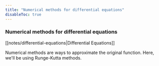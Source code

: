 ```yaml
---
title: "Numerical methods for differential equations"
disableToc: true
---
```

### Numerical methods for differential equations
[[notes/differential-equations|Differential Equations]]

Numerical methods are ways to approximate the original function. Here, we'll be using Runge-Kutta methods.
